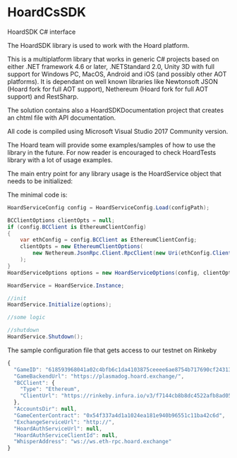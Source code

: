 # HoardCsSDK

HoardSDK C# interface

The HoardSDK library is used to work with the Hoard platform.

This is a multiplatform library that works in generic C# projects based on either .NET framework 4.6 or later, .NETStandard 2.0, Unity 3D with full support for Windows PC, MacOS, Android and iOS (and possibly other AOT platforms). It is dependant on well known libraries like Newtonsoft JSON (Hoard fork for full AOT support), Nethereum (Hoard fork for full AOT support) and RestSharp.

The solution contains also a HoardSDKDocumentation project that creates an chtml file with API documentation.

All code is compiled using Microsoft Visual Studio 2017 Community version.

The Hoard team will provide some examples/samples of how to use the library in the future. For now reader is encouraged to check HoardTests library with a lot of usage examples.

The main entry point for any library usage is the HoardService object that needs to be initialized:

The minimal code is:

```csharp
HoardServiceConfig config = HoardServiceConfig.Load(configPath);

BCClientOptions clientOpts = null;
if (config.BCClient is EthereumClientConfig)
{
    var ethConfig = config.BCClient as EthereumClientConfig;
    clientOpts = new EthereumClientOptions(
        new Nethereum.JsonRpc.Client.RpcClient(new Uri(ethConfig.ClientUrl))
    );
}
HoardServiceOptions options = new HoardServiceOptions(config, clientOpts);

HoardService = HoardService.Instance;

//init
HoardService.Initialize(options);

//some logic

//shutdown
HoardService.Shutdown();
```

The sample configuration file that gets access to our testnet on Rinkeby
```javascript
{
  "GameID": "618593968041a02c4bfb6c1da4103875ceeee6ae8754b717690cf24313509269",
  "GameBackendUrl": "https://plasmadog.hoard.exchange/",
  "BCClient": {
    "Type": "Ethereum",
    "ClientUrl": "https://rinkeby.infura.io/v3/f7144cb8b8dc4522afb8ad054154b083"
  },
  "AccountsDir": null,
  "GameCenterContract": "0x54f337a4d1a1024ea181e940b96551c11ba42c6d",
  "ExchangeServiceUrl": "http://",
  "HoardAuthServiceUrl": null,
  "HoardAuthServiceClientId": null,
  "WhisperAddress": "ws://ws.eth-rpc.hoard.exchange"
}
```
